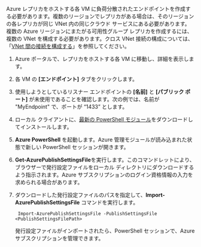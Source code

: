 Azure レプリカをホストする各 VM に負荷分散されたエンドポイントを作成する必要があります。複数のリージョンでレプリカがある場合は、そのリージョンの各レプリカが同じ VNet 内の同じクラウド サービスにある必要があります。複数の Azure リージョンにまたがる可用性グループ レプリカを作成するには、複数の VNet を構成する必要があります。クロス VNet 接続の構成については、「[VNet 間の接続を構成する](../articles/vpn-gateway/virtual-networks-configure-vnet-to-vnet-connection.md)」を参照してください。

1. Azure ポータルで、レプリカをホストする各 VM に移動し、詳細を表示します。
2. 各 VM の **[エンドポイント]** タブをクリックします。
3. 使用しようとしているリスナー エンドポイントの **[名前]** と **[パブリック ポート]** が未使用であることを確認します。次の例では、名前が "MyEndpoint" で、ポートが “1433” とします。
4. ローカル クライアントに、[最新の PowerShell モジュール](https://azure.microsoft.com/downloads/)をダウンロードしてインストールします。
5. **Azure PowerShell** を起動します。Azure 管理モジュールが読み込まれた状態で新しい PowerShell セッションが開きます。
6. **Get-AzurePublishSettingsFile**を実行します。このコマンドレットにより、ブラウザーで発行設定ファイルをローカル ディレクトリにダウンロードするよう指示されます。Azure サブスクリプションのログイン資格情報の入力を求められる場合があります。
7. ダウンロードした発行設定ファイルのパスを指定して、**Import-AzurePublishSettingsFile** コマンドを実行します。
   
        Import-AzurePublishSettingsFile -PublishSettingsFile <PublishSettingsFilePath>
   
    発行設定ファイルがインポートされたら、PowerShell セッションで、Azure サブスクリプションを管理できます。
   
   <!----HONumber=AcomDC_0128_2016-->

